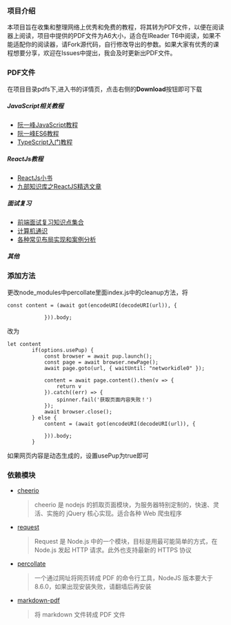 ### 项目介绍
本项目旨在收集和整理网络上优秀和免费的教程，将其转为PDF文件，以便在阅读器上阅读，项目中提供的PDF文件为A6大小，适合在IReader T6中阅读，如果不能适配你的阅读器，请Fork源代码，自行修改导出的参数。如果大家有优秀的课程想要分享，欢迎在Issues中提出，我会及时更新出PDF文件。
### PDF文件
在项目目录pdfs下,进入书的详情页，点击右侧的**Download**按钮即可下载
##### JavaScript相关教程
* [阮一峰JavaScript教程](https://github.com/ranshaw/HtmlOrMarkdownConvertedToPdf/blob/master/pdfs/%E9%98%AE%E4%B8%80%E5%B3%B0JavaScript%E6%95%99%E7%A8%8B.pdf)
* [阮一峰ES6教程](https://github.com/ranshaw/HtmlOrMarkdownConvertedToPdf/blob/master/pdfs/%E9%98%AE%E4%B8%80%E5%B3%B0ECMAScript6%E5%85%A5%E9%97%A8.pdf)
* [TypeScript入门教程](https://github.com/ranshaw/HtmlOrMarkdownConvertedToPdf/blob/master/pdfs/TypeScript%E5%85%A5%E9%97%A8%E6%95%99%E7%A8%8B.pdf)
##### ReactJs教程
* [ReactJs小书](https://github.com/ranshaw/HtmlOrMarkdownConvertedToPdf/blob/master/pdfs/ReactJs%E5%B0%8F%E4%B9%A6.pdf)
* [九部知识库之ReactJS精选文章](https://github.com/ranshaw/HtmlOrMarkdownConvertedToPdf/blob/master/pdfs/%E4%B9%9D%E9%83%A8%E7%9F%A5%E8%AF%86%E5%BA%93%E4%B9%8BReactJs.pdf)

##### 面试复习
* [前端面试复习知识点集合](https://github.com/ranshaw/HtmlOrMarkdownConvertedToPdf/blob/master/pdfs/%E5%89%8D%E7%AB%AF%E9%9D%A2%E8%AF%95%E5%A4%8D%E4%B9%A0%E7%9F%A5%E8%AF%86%E7%82%B9%E9%9B%86%E5%90%88.pdf)
* [计算机通识](https://github.com/ranshaw/HtmlOrMarkdownConvertedToPdf/blob/master/pdfs/%E8%AE%A1%E7%AE%97%E6%9C%BA%E9%80%9A%E8%AF%86.pdf)
* [各种常见布局实现和案例分析](https://github.com/ranshaw/HtmlOrMarkdownConvertedToPdf/blob/master/pdfs/%E5%90%84%E7%A7%8D%E5%B8%B8%E8%A7%81%E5%B8%83%E5%B1%80%E5%AE%9E%E7%8E%B0%E5%92%8C%E6%A1%88%E4%BE%8B%E5%88%86%E6%9E%90.pdf)

##### 其他
### 添加方法
更改node_modules中percollate里面index.js中的cleanup方法，将
```
const content = (await got(encodeURI(decodeURI(url)), {
				 
			})).body;
```
改为
```
let content
		if(options.usePup) {
			const browser = await pup.launch();
			const page = await browser.newPage();
			await page.goto(url, { waitUntil: "networkidle0" });
		
			content = await page.content().then(v => {
				return v
			}).catch((err) => {
				spinner.fail('获取页面内容失败！')
			});
			await browser.close();
		} else {
			content = (await got(encodeURI(decodeURI(url)), {
				 
			})).body;
		}
```
如果网页内容是动态生成的，设置usePup为true即可
### 依赖模块

- [cheerio](https://www.npmjs.com/package/cheerio)
  > cheerio 是 nodejs 的抓取页面模块，为服务器特别定制的，快速、灵活、实施的 jQuery 核心实现。适合各种 Web 爬虫程序
- [request](https://www.npmjs.com/package/request)
  > Request 是 Node.js 中的一个模块，目标是用最可能简单的方式，在 Node.js 发起 HTTP 请求。此外也支持最新的 HTTPS 协议
- [percollate](https://github.com/danburzo/percollate)
  > 一个通过网址将网页转成 PDF 的命令行工具，NodeJS 版本要大于 8.6.0，如果出现安装失败，请翻墙后再安装
- [markdown-pdf](https://www.npmjs.com/package/markdown-pdf)
  > 将 markdown 文件转成 PDF 文件

 
